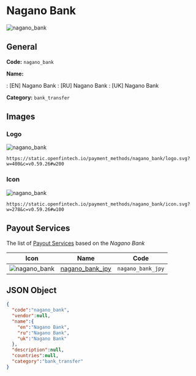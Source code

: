 
# Nagano Bank 
![nagano_bank](https://static.openfintech.io/payment_methods/nagano_bank/logo.svg?w=400&c=v0.59.26#w200)  

## General 
**Code:** `nagano_bank` 
 
**Name:** 
 
:	[EN] Nagano Bank 
:	[RU] Nagano Bank 
:	[UK] Nagano Bank 
 
**Category:** `bank_transfer` 
 

## Images 

### Logo 
![nagano_bank](https://static.openfintech.io/payment_methods/nagano_bank/logo.svg?w=400&c=v0.59.26#w200)  

```
https://static.openfintech.io/payment_methods/nagano_bank/logo.svg?w=400&c=v0.59.26#w200
```  

### Icon 
![nagano_bank](https://static.openfintech.io/payment_methods/nagano_bank/icon.svg?w=278&c=v0.59.26#w100)  

```
https://static.openfintech.io/payment_methods/nagano_bank/icon.svg?w=278&c=v0.59.26#w100
```  

## Payout Services 
 
The list of [Payout Services](/payout-services/) based on the _Nagano Bank_ 

|Icon|Name|Code| 
|:---:|:---:|:---:| 
|![nagano_bank](https://static.openfintech.io/payout_methods/nagano_bank/icon.svg?w=278&c=v0.59.26#w40) |[nagano_bank_jpy](/payout-services/nagano_bank_jpy/)|`nagano_bank_jpy`| 
 

## JSON Object 

```json
{
  "code":"nagano_bank",
  "vendor":null,
  "name":{
    "en":"Nagano Bank",
    "ru":"Nagano Bank",
    "uk":"Nagano Bank"
  },
  "description":null,
  "countries":null,
  "category":"bank_transfer"
}
```  
